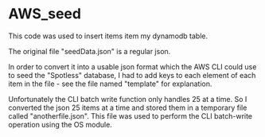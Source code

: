 # AWS_seed
This code was used to insert items item my dynamodb table. 

The original file "seedData.json" is a regular json. 

In order to convert it into a usable json format which the AWS CLI could use to seed the "Spotless" database, I had to add keys to each element of each item in the file - see the file named "template" for explanation. 

Unfortunately the CLI batch write function only handles 25 at a time. So I converted the json 25 items at a time and stored them in a temporary file called "anotherfile.json". This file was used to perform the CLI batch-write operation using the OS module.
